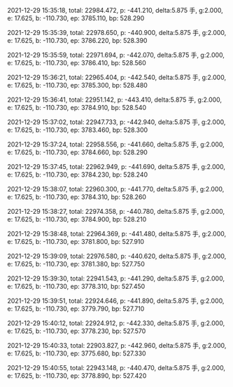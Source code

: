 2021-12-29 15:35:18, total: 22984.472, p: -441.210, delta:5.875 手, g:2.000, e: 17.625, b: -110.730, ep: 3785.110, bp: 528.290

2021-12-29 15:35:39, total: 22978.650, p: -440.900, delta:5.875 手, g:2.000, e: 17.625, b: -110.730, ep: 3786.220, bp: 528.390

2021-12-29 15:35:59, total: 22971.694, p: -442.070, delta:5.875 手, g:2.000, e: 17.625, b: -110.730, ep: 3786.410, bp: 528.560

2021-12-29 15:36:21, total: 22965.404, p: -442.540, delta:5.875 手, g:2.000, e: 17.625, b: -110.730, ep: 3785.300, bp: 528.480

2021-12-29 15:36:41, total: 22951.142, p: -443.410, delta:5.875 手, g:2.000, e: 17.625, b: -110.730, ep: 3784.910, bp: 528.540

2021-12-29 15:37:02, total: 22947.733, p: -442.940, delta:5.875 手, g:2.000, e: 17.625, b: -110.730, ep: 3783.460, bp: 528.300

2021-12-29 15:37:24, total: 22958.556, p: -441.660, delta:5.875 手, g:2.000, e: 17.625, b: -110.730, ep: 3784.660, bp: 528.290

2021-12-29 15:37:45, total: 22962.949, p: -441.690, delta:5.875 手, g:2.000, e: 17.625, b: -110.730, ep: 3784.230, bp: 528.240

2021-12-29 15:38:07, total: 22960.300, p: -441.770, delta:5.875 手, g:2.000, e: 17.625, b: -110.730, ep: 3784.310, bp: 528.260

2021-12-29 15:38:27, total: 22974.358, p: -440.780, delta:5.875 手, g:2.000, e: 17.625, b: -110.730, ep: 3784.900, bp: 528.210

2021-12-29 15:38:48, total: 22964.369, p: -441.480, delta:5.875 手, g:2.000, e: 17.625, b: -110.730, ep: 3781.800, bp: 527.910

2021-12-29 15:39:09, total: 22976.580, p: -440.620, delta:5.875 手, g:2.000, e: 17.625, b: -110.730, ep: 3781.380, bp: 527.750

2021-12-29 15:39:30, total: 22941.543, p: -441.290, delta:5.875 手, g:2.000, e: 17.625, b: -110.730, ep: 3778.310, bp: 527.450

2021-12-29 15:39:51, total: 22924.646, p: -441.890, delta:5.875 手, g:2.000, e: 17.625, b: -110.730, ep: 3779.790, bp: 527.710

2021-12-29 15:40:12, total: 22924.912, p: -442.330, delta:5.875 手, g:2.000, e: 17.625, b: -110.730, ep: 3778.230, bp: 527.570

2021-12-29 15:40:33, total: 22903.827, p: -442.960, delta:5.875 手, g:2.000, e: 17.625, b: -110.730, ep: 3775.680, bp: 527.330

2021-12-29 15:40:55, total: 22943.148, p: -440.470, delta:5.875 手, g:2.000, e: 17.625, b: -110.730, ep: 3778.890, bp: 527.420